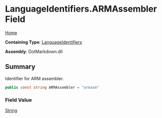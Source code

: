 # LanguageIdentifiers\.ARMAssembler Field

[Home](../../../README.md)

**Containing Type**: [LanguageIdentifiers](../README.md)

**Assembly**: DotMarkdown\.dll

## Summary

Identifier for ARM assembler\.

```csharp
public const string ARMAssembler = "armasm"
```

### Field Value

[String](https://docs.microsoft.com/en-us/dotnet/api/system.string)

